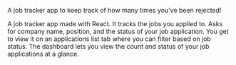 A job tracker app to keep track of how many times you've been rejected!

A job tracker app made with React. It tracks the jobs you applied to. Asks for company name, position, and the status of your job application. You get to view it on an applications list tab where you can filter based on job status. The dashboard lets you view the count and status of your job applications at a glance.
